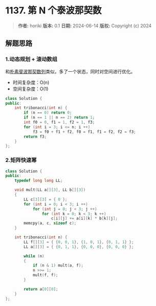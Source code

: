 # 1137. 第 N 个泰波那契数

> **作者:** horiki
> **版本:** 0.1
> **日期:** 2024-06-14
> **版权:** Copyright (c) 2024

## 解题思路
### 1.动态规划 + 滚动数组

和[朴素斐波那契数列](509.%20斐波那契数.md)类似，多了一个状态，同时对空间进行优化。

- 时间复杂度：O(n)
- 空间复杂度：O(1)

```C++
class Solution {
public:
    int tribonacci(int n) {
        if (n == 0) return 0;
        if (n == 1 || n == 2) return 1;
        int f0 = 0, f1 = 1, f2 = 1, f3;
        for (int i = 3; i <= n; i ++)
            f3 = f0 + f1 + f2, f0 = f1, f1 = f2, f2 = f3;
        return f3;
    }
};
```

### 2.矩阵快速幂

```C++
class Solution {
public:
    typedef long long LL;

    void mult(LL a[][3], LL b[][3])
    {
        LL c[3][3] = { 0 };
        for (int i = 0; i < 3; i ++)
            for (int j = 0; j < 3; j ++)
                for (int k = 0; k < 3; k ++)
                    c[i][j] += a[i][k] * b[k][j];
        memcpy(a, c, sizeof c);
    }

    int tribonacci(int n) {
        LL f[][3] = { {0, 0, 1}, {1, 0, 1}, {0, 1, 1} };
        LL a[][3] = { {0, 1, 1}, {0, 0, 0}, {0, 0, 0} };

        while (n)
        {
            if (n & 1) mult(a, f);
            n >>= 1;
            mult(f, f);
        }

        return a[0][0];
    }
};
```